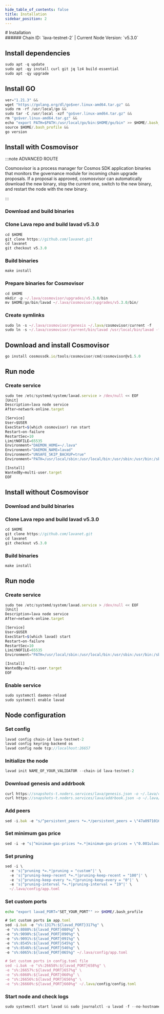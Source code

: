 ```yaml
---
hide_table_of_contents: false
title: Installation
sidebar_position: 2
---
```


<div class="h1-with-icon icon-lava">
# Installation
</div>
###### Chain ID: `lava-testnet-2` | Current Node Version: `v5.3.0`

## Install dependencies

```js
sudo apt -q update
sudo apt -qy install curl git jq lz4 build-essential
sudo apt -qy upgrade
```

## Install GO
```js
ver="1.21.3" &&
wget "https://golang.org/dl/go$ver.linux-amd64.tar.gz" &&
sudo rm -rf /usr/local/go &&
sudo tar -C /usr/local -xzf "go$ver.linux-amd64.tar.gz" &&
rm "go$ver.linux-amd64.tar.gz" &&
echo "export PATH=$PATH:/usr/local/go/bin:$HOME/go/bin" >> $HOME/.bash_profile &&
source $HOME/.bash_profile &&
go version
```

## Install with Cosmovisor
:::note ADVANCED ROUTE

Cosmosvisor is a process manager for Cosmos SDK application binaries that monitors the governance module for incoming chain upgrade proposals. If a proposal is approved, cosmosvisor can automatically download the new binary, stop the current one, switch to the new binary, and restart the node with the new binary.

:::
### Download and build binaries
### Clone Lava repo and build lavad v5.3.0
```js
cd $HOME
git clone https://github.com/lavanet.git
cd lavanet
git checkout v5.3.0
```

### Build binaries
```js
make install
```
### Prepare binaries for Cosmovisor
```js
cd $HOME
mkdir -p ~/.lava/cosmovisor/upgrades/v5.3.0/bin
mv $HOME/go/bin/lavad ~/.lava/cosmovisor/upgrades/v5.3.0/bin/
```

### Create symlinks
```js
sudo ln -s ~/.lava/cosmovisor/genesis ~/.lava/cosmovisor/current -f
sudo ln -s ~/.lava/cosmovisor/current/bin/lavad /usr/local/bin/lavad -f
```

## Download and install Cosmovisor
```js
go install cosmossdk.io/tools/cosmovisor/cmd/cosmovisor@v1.5.0
```

## Run node
### Create service
```js
sudo tee /etc/systemd/system/lavad.service > /dev/null << EOF
[Unit]
Description=lava node service
After=network-online.target

[Service]
User=$USER
ExecStart=$(which cosmovisor) run start
Restart=on-failure
RestartSec=10
LimitNOFILE=65535
Environment="DAEMON_HOME=~/.lava"
Environment="DAEMON_NAME=lavad"
Environment="UNSAFE_SKIP_BACKUP=true"
Environment="PATH=/usr/local/sbin:/usr/local/bin:/usr/sbin:/usr/bin:/sbin:/bin:/usr/games:/usr/local/games:/snap/bin:~/.lava/cosmovisor/current/bin"

[Install]
WantedBy=multi-user.target
EOF
```

## Install without Cosmovisor

### Download and build binaries
### Clone Lava repo and build lavad v5.3.0
```js
cd $HOME
git clone https://github.com/lavanet.git
cd lavanet
git checkout v5.3.0
```

### Build binaries
```js
make install
```

## Run node
### Create service
```js
sudo tee /etc/systemd/system/lavad.service > /dev/null << EOF
[Unit]
Description=lava node service
After=network-online.target

[Service]
User=$USER
ExecStart=$(which lavad) start
Restart=on-failure
RestartSec=10
LimitNOFILE=65535
Environment="PATH=/usr/local/sbin:/usr/local/bin:/usr/sbin:/usr/bin:/sbin:/bin:/usr/games:/usr/local/games:/snap/bin"

[Install]
WantedBy=multi-user.target
EOF
```

### Enable service
```js
sudo systemctl daemon-reload
sudo systemctl enable lavad
```

## Node configuration
### Set config
```js
lavad config chain-id lava-testnet-2
lavad config keyring-backend os
lavad config node tcp://localhost:26657
```

### Initialize the node
```js
lavad init NAME_OF_YOUR_VALIDATOR --chain-id lava-testnet-2
```

### Download genesis and addrbook
```js
curl https://snapshots-t.noders.services/lava/genesis.json -o ~/.lava/config/genesis.json
curl https://snapshots-t.noders.services/lava/addrbook.json -o ~/.lava/config/addrbook.json
```
### Add peers
```js
sed -i.bak -e "s/^persistent_peers *=.*/persistent_peers = \"47a09710163c64a37b4b0454113ea5b6bb0b80b5@lava-t-rpc.noders.services:19956\"/" ~/.lava/config/config.toml
```

### Set minimum gas price
```js
sed -i -e "s|^minimum-gas-prices *=.*|minimum-gas-prices = \"0.001ulava\"|" ~/.lava/config/app.toml
```
### Set pruning
```js
sed -i \
  -e 's|^pruning *=.*|pruning = "custom"|' \
  -e 's|^pruning-keep-recent *=.*|pruning-keep-recent = "100"|' \
  -e 's|^pruning-keep-every *=.*|pruning-keep-every = "0"|' \
  -e 's|^pruning-interval *=.*|pruning-interval = "19"|' \
  ~/.lava/config/app.toml
```

### Set custom ports

```bash
echo "export lavad_PORT="SET_YOUR_PORT"" >> $HOME/.bash_profile
```

```js
# Set custom ports in app.toml
sed -i.bak -e "s%:1317%:${lavad_PORT}317%g" \
-e "s%:8080%:${lavad_PORT}080%g" \
-e "s%:9090%:${lavad_PORT}090%g" \
-e "s%:9091%:${lavad_PORT}091%g" \
-e "s%:8545%:${lavad_PORT}545%g" \
-e "s%:8546%:${lavad_PORT}546%g" \
-e "s%:6065%:${lavad_PORT}065%g" ~/.lava/config/app.toml

# Set custom ports in config.toml file
sed -i.bak -e "s%:26658%:${lavad_PORT}658%g" \
-e "s%:26657%:${lavad_PORT}657%g" \
-e "s%:6060%:${lavad_PORT}060%g" \
-e "s%:26656%:${lavad_PORT}656%g" \
-e "s%:26660%:${lavad_PORT}660%g" ~/.lava/config/config.toml
```

### Start node and check logs
```js
sudo systemctl start lavad && sudo journalctl -u lavad -f --no-hostname -o cat
```